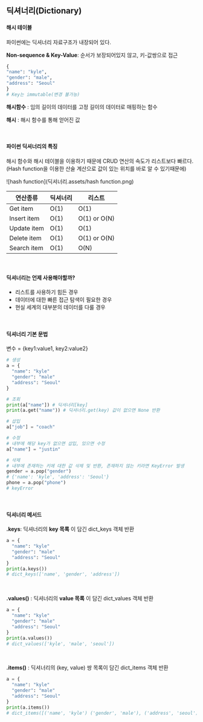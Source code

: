 ## 딕셔너리(Dictionary)

#### 해시 테이블

파이썬에는 딕셔너리 자료구조가 내장되어 있다.

**Non-sequence & Key-Value**: 순서가 보장되어있지 않고, 키-값쌍으로 접근

``` python
{
"name": "kyle",
"gender": "male",
"address": "Seoul"
}
# Key는 immutable(변경 불가능) 
```

**해시함수** : 임의 길이의 데이터를 고정 길이의 데이터로 매핑하는 함수

**해시** : 해시 함수를 통해 얻어진 값

<br>

#### 파이썬 딕셔너리의 특징

해시 함수와 해시 테이블을 이용하기 때문에 CRUD 연산의 속도가 리스트보다 빠르다. (Hash function을 이용한 산술 계산으로 값이 있는 위치를 바로 알 수 있기때문에)

![hash function](딕셔너리.assets/hash function.png)

| 연산종류    | 딕셔너리 | 리스트       |
| ----------- | -------- | ------------ |
| Get item    | O(1)     | O(1)         |
| Insert item | O(1)     | O(1) or O(N) |
| Update item | O(1)     | O(1)         |
| Delete item | O(1)     | O(1) or O(N) |
| Search item | O(1)     | O(N)         |

<br>

#### 딕셔너리는 언제 사용해야할까?

* 리스트를 사용하기 힘든 경우
* 데이터에 대한 빠른 접근 탐색이 필요한 경우
* 현실 세계의 대부분의 데이터를 다룰 경우

<br>

#### 딕셔너리 기본 문법

변수 = {key1:value1, key2:value2}

``` python
# 생성
a = {
  "name": "kyle"
  "gender": "male"
  "address": "Seoul"
}

# 조회
print(a["name"]) # 딕셔너리[key]
print(a.get("name")) # 딕셔너리.get(key) 값이 없으면 None 반환 

# 삽입
a["job"] = "coach"

# 수정
# 내부에 해당 key가 없으면 삽입, 있으면 수정
a["name"] = "justin"

# 삭제
# 내부에 존재하는 키에 대한 값 삭제 및 반환, 존재하지 않는 키라면 KeyError 발생
gender = a.pop("gender")
# {'name': 'kyle', 'address': 'Seoul'}
phone = a.pop("phone")
# keyError
```

<br>

#### 딕셔너리 메서드

**.keys**: 딕셔너리의 **key 목록** 이 담긴 dict_keys 객체 반환

``` python
a = {
  "name": "kyle"
  "gender": "male"
  "address": "Seoul"
}
print(a.keys())
# dict_keys(['name', 'gender', 'address'])
```

<br>

**.values()** : 딕셔너리의 **value 목록** 이 담긴 dict_values 객체 반환

```python
a = {
  "name": "kyle"
  "gender": "male"
  "address": "Seoul"
}
print(a.values())
# dict_values(['kyle', 'male', 'seoul'])
```

<br>

**.items()** : 딕셔너리의 (key, value) 쌍 목록이 담긴 dict_items 객체 반환

```python
a = {
  "name": "kyle"
  "gender": "male"
  "address": "Seoul"
}
print(a.items())
# dict_items([('name', 'kyle') ('gender', 'male'), ('address', 'seoul')])
```

<br>

